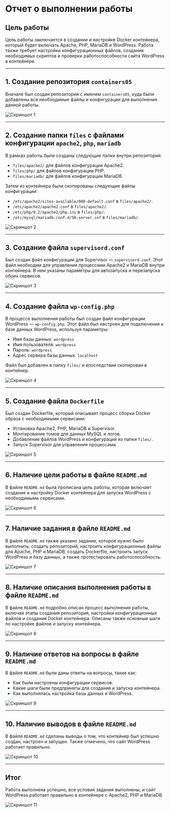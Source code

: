 # Отчет о выполнении работы

## Цель работы
Цель работы заключается в создании и настройке Docker контейнера, который будет включать Apache, PHP, MariaDB и WordPress. Работа также требует настройки конфигурационных файлов, создания необходимых скриптов и проверки работоспособности сайта WordPress в контейнере.

---

## 1. Создание репозитория `containers05`

Вначале был создан репозиторий с именем `containers05`, куда были добавлены все необходимые файлы и конфигурации для выполнения данной работы.

![Скриншот 1](path/to/screenshot1.png)

---

## 2. Создание папки `files` с файлами конфигурации `apache2`, `php`, `mariadb`

В рамках работы были созданы следующие папки внутри репозитория:
- `files/apache2/` для файлов конфигурации Apache2.
- `files/php/` для файлов конфигурации PHP.
- `files/mariadb/` для файлов конфигурации MariaDB.

Затем из контейнера были скопированы следующие файлы конфигурации:
- `/etc/apache2/sites-available/000-default.conf` в `files/apache2/`.
- `/etc/apache2/apache2.conf` в `files/apache2/`.
- `/etc/php/8.2/apache2/php.ini` в `files/php/`.
- `/etc/mysql/mariadb.conf.d/50-server.cnf` в `files/mariadb/`.

![Скриншот 2](path/to/screenshot2.png)

---

## 3. Создание файла `supervisord.conf`

Был создан файл конфигурации для Supervisor — `supervisord.conf`. Этот файл необходим для управления процессами Apache2 и MariaDB внутри контейнера. В нем указаны параметры для автозапуска и перезапуска обоих сервисов.

![Скриншот 3](path/to/screenshot3.png)

---

## 4. Создание файла `wp-config.php`

В процессе выполнения работы был создан файл конфигурации WordPress — `wp-config.php`. Этот файл был настроен для подключения к базе данных WordPress, используя параметры:
- Имя базы данных: `wordpress`
- Имя пользователя: `wordpress`
- Пароль: `wordpress`
- Адрес сервера базы данных: `localhost`

Файл был добавлен в папку `files/` и впоследствии скопирован в контейнер.

![Скриншот 4](path/to/screenshot4.png)

---

## 5. Создание файла `Dockerfile`

Был создан Dockerfile, который описывает процесс сборки Docker образа с необходимыми сервисами:
- Установка Apache2, PHP, MariaDB и Supervisor.
- Монтирование томов для данных MySQL и логов.
- Добавление файлов WordPress и конфигураций из папки `files/`.
- Запуск Supervisor для управления процессами.

![Скриншот 5](path/to/screenshot5.png)

---

## 6. Наличие цели работы в файле `README.md`

В файле `README.md` была прописана цель работы, которая включает создание и настройку Docker контейнера для запуска WordPress с необходимыми сервисами.

![Скриншот 6](path/to/screenshot6.png)

---

## 7. Наличие задания в файле `README.md`

В файле `README.md` также указано задание, которое нужно было выполнить: создать репозиторий, настроить конфигурационные файлы для Apache, PHP и MariaDB, создать Dockerfile, настроить запуск WordPress и базу данных, а также протестировать работоспособность.

![Скриншот 7](path/to/screenshot7.png)

---

## 8. Наличие описания выполнения работы в файле `README.md`

В файле `README.md` подробно описан процесс выполнения работы, включая этапы создания репозитория, настройки конфигурационных файлов и создания Docker контейнера. Описаны также основные шаги по настройке файлов и запуску контейнера.

![Скриншот 8](path/to/screenshot8.png)

---

## 9. Наличие ответов на вопросы в файле `README.md`

В файле `README.md` были даны ответы на вопросы, такие как:
- Как были настроены конфигурации сервисов.
- Какие шаги были предприняты для создания и запуска контейнера.
- Как выполнялась настройка базы данных и WordPress.

![Скриншот 9](path/to/screenshot9.png)

---

## 10. Наличие выводов в файле `README.md`

В файле `README.md` сделаны выводы о том, что контейнер был успешно создан, настроен и запущен. Также отмечено, что сайт WordPress работает правильно.

![Скриншот 10](path/to/screenshot10.png)

---

## Итог

Работа выполнена успешно, все условия задания выполнены, и сайт WordPress работает правильно в контейнере с Apache2, PHP и MariaDB.

![Скриншот 11](path/to/screenshot11.png)

